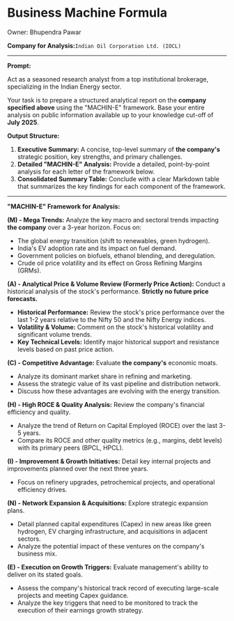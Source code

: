 # Business Machine Formula

Owner: Bhupendra Pawar

**Company for Analysis:**`Indian Oil Corporation Ltd. (IOCL)`

---

**Prompt:**

Act as a seasoned research analyst from a top institutional brokerage, specializing in the Indian Energy sector.

Your task is to prepare a structured analytical report on the **company specified above** using the "MACHIN-E" framework. Base your entire analysis on public information available up to your knowledge cut-off of **July 2025**.

**Output Structure:**

1. **Executive Summary:** A concise, top-level summary of **the company's** strategic position, key strengths, and primary challenges.
2. **Detailed "MACHIN-E" Analysis:** Provide a detailed, point-by-point analysis for each letter of the framework below.
3. **Consolidated Summary Table:** Conclude with a clear Markdown table that summarizes the key findings for each component of the framework.

---

**"MACHIN-E" Framework for Analysis:**

**(M) - Mega Trends:**
Analyze the key macro and sectoral trends impacting **the company** over a 3-year horizon. Focus on:

- The global energy transition (shift to renewables, green hydrogen).
- India's EV adoption rate and its impact on fuel demand.
- Government policies on biofuels, ethanol blending, and deregulation.
- Crude oil price volatility and its effect on Gross Refining Margins (GRMs).

**(A) - Analytical Price & Volume Review (Formerly Price Action):**
Conduct a historical analysis of the stock's performance. **Strictly no future price forecasts.**

- **Historical Performance:** Review the stock's price performance over the last 1-2 years relative to the Nifty 50 and the Nifty Energy indices.
- **Volatility & Volume:** Comment on the stock's historical volatility and significant volume trends.
- **Key Technical Levels:** Identify major historical support and resistance levels based on past price action.

**(C) - Competitive Advantage:**
Evaluate **the company's** economic moats.

- Analyze its dominant market share in refining and marketing.
- Assess the strategic value of its vast pipeline and distribution network.
- Discuss how these advantages are evolving with the energy transition.

**(H) - High ROCE & Quality Analysis:**
Review the company's financial efficiency and quality.

- Analyze the trend of Return on Capital Employed (ROCE) over the last 3-5 years.
- Compare its ROCE and other quality metrics (e.g., margins, debt levels) with its primary peers (BPCL, HPCL).

**(I) - Improvement & Growth Initiatives:**
Detail key internal projects and improvements planned over the next three years.

- Focus on refinery upgrades, petrochemical projects, and operational efficiency drives.

**(N) - Network Expansion & Acquisitions:**
Explore strategic expansion plans.

- Detail planned capital expenditures (Capex) in new areas like green hydrogen, EV charging infrastructure, and acquisitions in adjacent sectors.
- Analyze the potential impact of these ventures on the company's business mix.

**(E) - Execution on Growth Triggers:**
Evaluate management's ability to deliver on its stated goals.

- Assess the company's historical track record of executing large-scale projects and meeting Capex guidance.
- Analyze the key triggers that need to be monitored to track the execution of their earnings growth strategy.